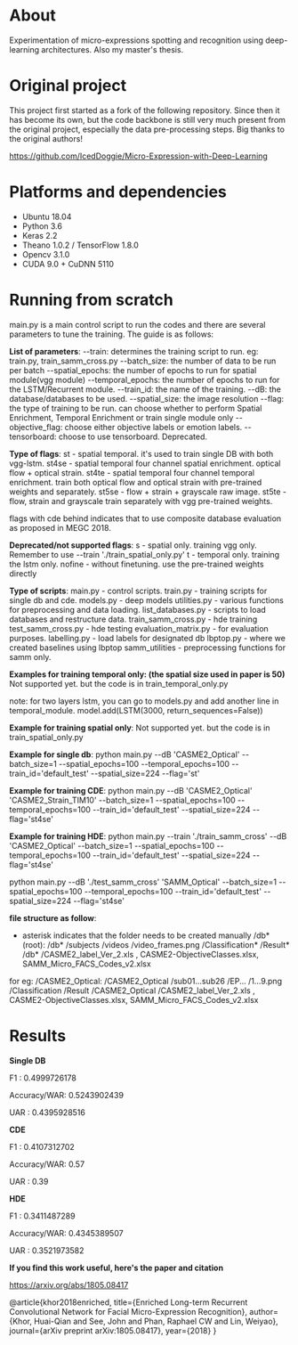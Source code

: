 # About
Experimentation of micro-expressions spotting and recognition using deep-learning architectures. Also my master's thesis.

# Original project
This project first started as a fork of the following repository. Since then it has become its own, but the code backbone is still very much present from the original project, especially the data pre-processing steps. Big thanks to the original authors!

https://github.com/IcedDoggie/Micro-Expression-with-Deep-Learning

# Platforms and dependencies
* Ubuntu 18.04
* Python 3.6
* Keras 2.2
* Theano 1.0.2 / TensorFlow 1.8.0
* Opencv 3.1.0
* CUDA 9.0 + CuDNN 5110


# Running from scratch
main.py is a main control script to run the codes and there are several parameters to tune the training. The guide is as follows:


**List of parameters**:
--train: determines the training script to run. eg: train.py, train_samm_cross.py
--batch_size: the number of data to be run per batch
--spatial_epochs: the number of epochs to run for spatial module(vgg module)
--temporal_epochs: the number of epochs to run for the LSTM/Recurrent module.
--train_id: the name of the training.
--dB: the database/databases to be used. 
--spatial_size: the image resolution
--flag: the type of training to be run. can choose whether to perform Spatial Enrichment, Temporal Enrichment or train single module only
--objective_flag: choose either objective labels or emotion labels.
--tensorboard: choose to use tensorboard. Deprecated.

**Type of flags**:
st - spatial temporal. it's used to train single DB with both vgg-lstm.
st4se - spatial temporal four channel spatial enrichment. optical flow + optical strain.
st4te - spatial temporal four channel temporal enrichment. train both optical flow and optical strain with pre-trained weights and separately.
st5se - flow + strain + grayscale raw image. 
st5te - flow, strain and grayscale train separately with vgg pre-trained weights.

flags with cde behind indicates that to use composite database evaluation as proposed in MEGC 2018. 


**Deprecated/not supported flags**:
s  - spatial only. training vgg only. Remember to use --train './train_spatial_only.py'
t  - temporal only. training the lstm only.
nofine - without finetuning. use the pre-trained weights directly 

**Type of scripts**:
main.py - control scripts.
train.py - training scripts for single db and cde.
models.py - deep models
utilities.py - various functions for preprocessing and data loading.
list_databases.py - scripts to load databases and restructure data.
train_samm_cross.py - hde training
test_samm_cross.py - hde testing
evaluation_matrix.py - for evaluation purposes.
labelling.py - load labels for designated db
lbptop.py - where we created baselines using lbptop
samm_utilities - preprocessing functions for samm only.


**Examples for training temporal only: (the spatial size used in paper is 50)**
Not supported yet. but the code is in train_temporal_only.py

note: for two layers lstm, you can go to models.py and add another line in temporal_module. 
model.add(LSTM(3000, return_sequences=False))


**Example for training spatial only**:
Not supported yet. but the code is in train_spatial_only.py

**Example for single db**:
python main.py --dB 'CASME2_Optical' --batch_size=1 --spatial_epochs=100 --temporal_epochs=100 --train_id='default_test' --spatial_size=224 --flag='st'

**Example for training CDE**:
python main.py --dB 'CASME2_Optical' 'CASME2_Strain_TIM10' --batch_size=1 --spatial_epochs=100 --temporal_epochs=100 --train_id='default_test' --spatial_size=224 --flag='st4se'

**Example for training HDE**:
python main.py --train './train_samm_cross' --dB 'CASME2_Optical' --batch_size=1 --spatial_epochs=100 --temporal_epochs=100 --train_id='default_test' --spatial_size=224 --flag='st4se'

python main.py --dB './test_samm_cross' 'SAMM_Optical' --batch_size=1 --spatial_epochs=100 --temporal_epochs=100 --train_id='default_test' --spatial_size=224 --flag='st4se'

**file structure as follow**:
* asterisk indicates that the folder needs to be created manually
/db* (root):
  /db*
    /subjects
      /videos
        /video_frames.png
  /Classification*
    /Result*
      /db*
  /CASME2_label_Ver_2.xls , CASME2-ObjectiveClasses.xlsx, SAMM_Micro_FACS_Codes_v2.xlsx
  
for eg:
/CASME2_Optical:
  /CASME2_Optical
    /sub01...sub26
      /EP...
        /1...9.png
  /Classification
    /Result
      /CASME2_Optical
  /CASME2_label_Ver_2.xls , CASME2-ObjectiveClasses.xlsx, SAMM_Micro_FACS_Codes_v2.xlsx

# Results
**Single DB**

F1          : 0.4999726178

Accuracy/WAR: 0.5243902439

UAR         : 0.4395928516

**CDE**

F1          : 0.4107312702

Accuracy/WAR: 0.57

UAR         : 0.39

**HDE**

F1          : 0.3411487289

Accuracy/WAR: 0.4345389507

UAR         : 0.3521973582


**If you find this work useful, here's the paper and citation**

https://arxiv.org/abs/1805.08417

@article{khor2018enriched,
  title={Enriched Long-term Recurrent Convolutional Network for Facial Micro-Expression Recognition},
  author={Khor, Huai-Qian and See, John and Phan, Raphael CW and Lin, Weiyao},
  journal={arXiv preprint arXiv:1805.08417},
  year={2018}
}
